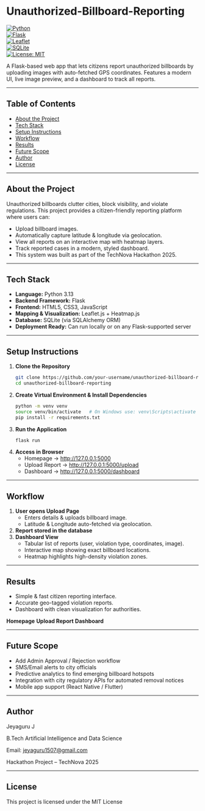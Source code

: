 # Unauthorized-Billboard-Reporting

[![Python](https://img.shields.io/badge/Python-3.13-blue)](https://www.python.org/)  
[![Flask](https://img.shields.io/badge/Flask-Framework-black)](https://flask.palletsprojects.com/)  
[![Leaflet](https://img.shields.io/badge/Leaflet-Maps-brightgreen)](https://leafletjs.com/)  
[![SQLite](https://img.shields.io/badge/Database-SQLite-lightgrey)](https://www.sqlite.org/)  
[![License: MIT](https://img.shields.io/badge/License-MIT-yellow.svg)](LICENSE)  

A Flask-based web app that lets citizens report unauthorized billboards by uploading images with auto-fetched GPS coordinates. Features a modern UI, live image preview, and a dashboard to track all reports.

---

## Table of Contents
- [About the Project](#about-the-project)
- [Tech Stack](#tech-stack)
- [Setup Instructions](#setup-instructions)
- [Workflow](#workflow)
- [Results](#results)
- [Future Scope](#future-scope)
- [Author](#author)
- [License](#license)

---

## About the Project

Unauthorized billboards clutter cities, block visibility, and violate regulations. This project provides a citizen-friendly reporting platform where users can:
- Upload billboard images.
- Automatically capture latitude & longitude via geolocation.
- View all reports on an interactive map with heatmap layers.
- Track reported cases in a modern, styled dashboard.
- This system was built as part of the TechNova Hackathon 2025.

---

## Tech Stack

- **Language:** Python 3.13
- **Backend Framework:** Flask
- **Frontend:** HTML5, CSS3, JavaScript
- **Mapping & Visualization:** Leaflet.js + Heatmap.js
- **Database:** SQLite (via SQLAlchemy ORM)
- **Deployment Ready:** Can run locally or on any Flask-supported server

---

## Setup Instructions

1. **Clone the Repository**
   ```bash
   git clone https://github.com/your-username/unauthorized-billboard-reporting.git
   cd unauthorized-billboard-reporting

2. **Create Virtual Environment & Install Dependencies**
   ```bash
   python -m venv venv
   source venv/bin/activate   # On Windows use: venv\Scripts\activate
   pip install -r requirements.txt

3. **Run the Application**
   ```bash
   flask run

4. **Access in Browser**
   - Homepage → http://127.0.0.1:5000
   - Upload Report → http://127.0.0.1:5000/upload
   - Dashboard → http://127.0.0.1:5000/dashboard

---

## Workflow

1. **User opens Upload Page**
   - Enters details & uploads billboard image.
   - Latitude & Longitude auto-fetched via geolocation.
2. **Report stored in the database**
3. **Dashboard View**
   - Tabular list of reports (user, violation type, coordinates, image).
   - Interactive map showing exact billboard locations.
   - Heatmap highlights high-density violation zones.

---

## Results

- Simple & fast citizen reporting interface.
- Accurate geo-tagged violation reports.
- Dashboard with clean visualization for authorities.

**Homepage**
**Upload Report**
**Dashboard**

---

## Future Scope

- Add Admin Approval / Rejection workflow
- SMS/Email alerts to city officials
- Predictive analytics to find emerging billboard hotspots
- Integration with city regulatory APIs for automated removal notices
- Mobile app support (React Native / Flutter)

---

## Author

Jeyaguru J

B.Tech Artificial Intelligence and Data Science

Email: jeyaguru1507@gmail.com

Hackathon Project – TechNova 2025

---

## License

This project is licensed under the MIT License
